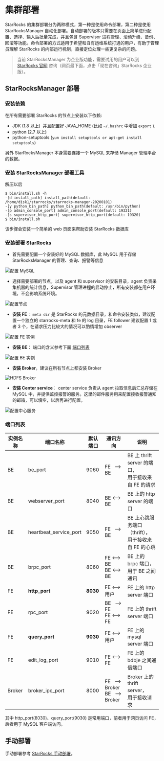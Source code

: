 # 集群部署

StarRocks 的集群部署分为两种模式，第一种是使用命令部署，第二种是使用 StarRocksManager 自动化部署。自动部署的版本只需要在页面上简单进行配置、选择、输入后批量完成，并且包含 Supervisor 进程管理、滚动升级、备份、回滚等功能。命令部署的方式适用于希望和自有运维系统打通的用户，有助于管理员理解 StarRocks 的内部运行机制，直接定位处理一些更复杂的问题。

> 当前 StarRocksManager 为企业版功能，需要试用的用户可以到 [StarRocks 官网](https://www.starrocks.com/zh-CN/download) 咨询（网页最下面，点击「现在咨询」StarRocks 企业版）。

## StarRocksManager 部署

### 安装依赖

在所有需要部署 StarRocks 的节点上安装以下依赖:

* JDK (1.8 以上)  并且配置好 JAVA_HOME (比如 `~/.bashrc` 中增加 `export` ).
* python (2.7 以上)
* python-setuptools (`yum install setuptools or apt-get install setuptools`)

另外 StarRocksManager 本身需要连接一个 MySQL 来存储 Manager 管理平台的数据。

### 安装 StarRocksManager 部署工具

解压以后

~~~shell
$ bin/install.sh -h
-[d install_path] install_path(default: /home/disk1/starrocks/starrocks-manager-20200101)
-[y python_bin_path] python_bin_path(default: /usr/bin/python)
-[p admin_console_port] admin_console_port(default: 19321)
-[s supervisor_http_port] supervisor_http_port(default: 19320)
$ bin/install.sh
~~~

该步骤会安装一个简单的 web 页面来帮助安装 StarRocks 数据库

### 安装部署 StarRocks

* 首先需要配置一个安装好的 MySQL 数据库，此 MySQL 用于存储 StarRocksManager 的管理、查询、报警等信息

![配置 MySQL](../assets/8.1.1.3-1.png)

* 选择需要部署的节点，以及 agent 和 supervisor 的安装目录，agent 负责采集机器的统计信息，Supervisor 管理进程的启动停止，所有安装都在用户环境，不会影响系统环境。

![配置节点](../assets/8.1.1.3-2.png)

* **安装 FE**： `meta dir` 是 StarRocks 的元数据目录，和命令安装类似，建议配置一个独立的 starrocks-meta 和 fe 的 log 目录，FE follower 建议配置 1 或者 3 个，在请求压力比较大的情况可以酌情增加 observer

![配置 FE 实例](../assets/8.1.1.3-3.png)

* **安装 BE**： 端口的含义参考下面 [端口列表](#端口列表)

![配置 BE 实例](../assets/8.1.1.3-4.png)

* **安装 Broker**，建议在所有节点上都安装 Broker

![HDFS Broker](../assets/8.1.1.3-5.png)

* **安装 Center service**： center service 负责从 agent 拉取信息后汇总存储在 MySQL 中，并提供监控报警的服务。这里的邮件服务用来配置接收报警通知的邮箱，可以填空，以后再进行配置。

![配置中心服务](../assets/8.1.1.3-6.png)

### 端口列表

|实例名称|端口名称|默认端口|通讯方向|说明|
|---|---|---|---|---|
|BE|be_port|9060|FE&nbsp;&nbsp; --> BE|BE 上 thrift server 的端口，<br/> 用于接收来自 FE 的请求|
|BE|webserver_port|8040|BE <--> BE|BE 上的 http server 的端口|
|BE|heartbeat_service_port|9050|FE&nbsp;&nbsp; --> BE|BE 上心跳服务端口（thrift），<br/> 用于接收来自 FE 的心跳|
|BE|brpc_port|8060|FE <--> BE <br/> BE <--> BE|BE 上的 brpc 端口，<br/> 用于 BE 之间通讯|
|FE|**http_port**|**8030**|FE <--> 用户|FE 上的 http server 端口|
|FE|rpc_port|9020|BE&nbsp;&nbsp; --> FE <br/> FE <--> FE|FE 上的 thrift server 端口|
|FE|**query_port**|**9030**| FE <--> 用户|FE 上的 mysql server 端口|
|FE|edit_log_port|9010|FE <--> FE|FE 上的 bdbje 之间通信端口|
|Broker|broker_ipc_port|8000|FE&nbsp;&nbsp; --> Broker <br/> BE&nbsp;&nbsp; --> Broker|Broker 上的 thrift server，<br/> 用于接收请求|

其中 http_port(8030)、query_port(9030) 是常用端口，前者用于网页访问 FE，后者用于 MySQL 客户端访问。

## 手动部署

手动部署参考 [StarRocks 手动部署](../quick_start/Deploy.md)。
